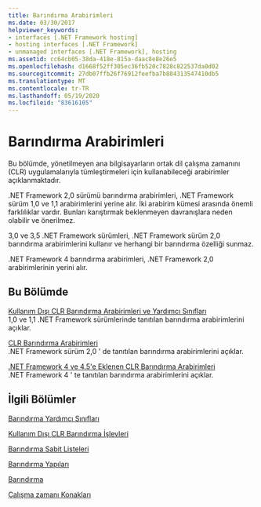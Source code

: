 ```yaml
---
title: Barındırma Arabirimleri
ms.date: 03/30/2017
helpviewer_keywords:
- interfaces [.NET Framework hosting]
- hosting interfaces [.NET Framework]
- unmanaged interfaces [.NET Framework], hosting
ms.assetid: cc64cb05-38da-418e-815a-daac8e8e26e5
ms.openlocfilehash: d1668f52ff305ec36fb520c7828c822537da0d02
ms.sourcegitcommit: 27db07ffb26f76912feefba7b884313547410db5
ms.translationtype: MT
ms.contentlocale: tr-TR
ms.lasthandoff: 05/19/2020
ms.locfileid: "83616105"
---
```

# <a name="hosting-interfaces"></a>Barındırma Arabirimleri
Bu bölümde, yönetilmeyen ana bilgisayarların ortak dil çalışma zamanını (CLR) uygulamalarıyla tümleştirmeleri için kullanabileceği arabirimler açıklanmaktadır.  
  
 .NET Framework 2,0 sürümü barındırma arabirimleri, .NET Framework sürüm 1,0 ve 1,1 arabirimlerini yerine alır. İki arabirim kümesi arasında önemli farklılıklar vardır. Bunları karıştırmak beklenmeyen davranışlara neden olabilir ve önerilmez.  
  
 3,0 ve 3,5 .NET Framework sürümleri, .NET Framework sürüm 2,0 barındırma arabirimlerini kullanır ve herhangi bir barındırma özelliği sunmaz.  
  
 .NET Framework 4 barındırma arabirimleri, .NET Framework 2,0 arabirimlerinin yerini alır.
  
## <a name="in-this-section"></a>Bu Bölümde  
 [Kullanım Dışı CLR Barındırma Arabirimleri ve Yardımcı Sınıfları](deprecated-clr-hosting-interfaces-and-coclasses.md)  
 1,0 ve 1,1 .NET Framework sürümlerinde tanıtılan barındırma arabirimlerini açıklar.  
  
 [CLR Barındırma Arabirimleri](clr-hosting-interfaces.md)  
 .NET Framework sürüm 2,0 ' de tanıtılan barındırma arabirimlerini açıklar.  
  
 [.NET Framework 4 ve 4.5'e Eklenen CLR Barındırma Arabirimleri](clr-hosting-interfaces-added-in-the-net-framework-4-and-4-5.md)  
 .NET Framework 4 ' te tanıtılan barındırma arabirimlerini açıklar.  
  
## <a name="related-sections"></a>İlgili Bölümler  
 [Barındırma Yardımcı Sınıfları](hosting-coclasses.md)  
  
 [Kullanım Dışı CLR Barındırma İşlevleri](deprecated-clr-hosting-functions.md)  
  
 [Barındırma Sabit Listeleri](hosting-enumerations.md)  
  
 [Barındırma Yapıları](hosting-structures.md)  
  
 [Barındırma](index.md)  
  
 [Çalışma zamanı Konakları](https://docs.microsoft.com/previous-versions/dotnet/netframework-4.0/a51xd4ze(v=vs.100))
